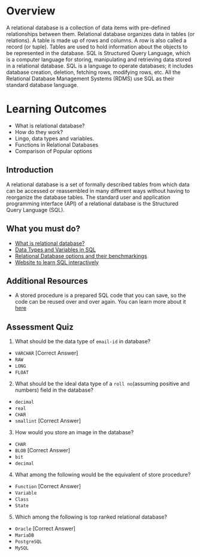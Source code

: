 # Overview
A relational database is a collection of data items with pre-defined relationships between them. Relational database organizes data in tables (or relations). A table is made up of rows and columns. A row is also called a record (or tuple). Tables are used to hold information about the objects to be represented in the database. SQL is Structured Query Language, which is a computer language for storing, manipulating and retrieving data stored in a relational database. SQL is a language to operate databases; it includes database creation, deletion, fetching rows, modifying rows, etc. All the Relational Database Management Systems (RDMS) use SQL as their standard database language.

# Learning Outcomes
- What is relational database?
- How do they work?
- Lingo, data types and variables.
- Functions in Relational Databases
- Comparison of Popular options

## Introduction
A relational database is a set of formally described tables from which data can be accessed or reassembled in many different ways without having to reorganize the database tables. The standard user and application programming interface (API) of a relational database is the Structured Query Language (SQL).

## What you must do?
- [What is relational database?](https://www.bitdegree.org/tutorials/what-is-a-relational-database/)
- [Data Types and Variables in SQL](https://www.journaldev.com/16774/sql-data-types)
- [Relational Database options and their benchmarkings](https://boosthigh.com/relational-database-comparison/)
- [Website to learn SQL interactively](https://sqlbolt.com/)

## Additional Resources
- A stored procedure is a prepared SQL code that you can save, so the code can be reused over and over again. You can learn more about it [here](https://www.essentialsql.com/what-is-a-stored-procedure/)

## Assessment Quiz
1. What should be the data type of `email-id` in database?
- `VARCHAR` [Correct Answer]
- `RAW`
- `LONG`
- `FLOAT`

2. What should be the ideal data type of a `roll no`(assuming positive and numbers) field in the database?
- `decimal`
- `real`
- `CHAR`
- `smallint` [Correct Answer]

3. How would you store an image in the database?
- `CHAR`
- `BLOB` [Correct Answer]
- `bit`
- `decimal`

4. What among the following would be the equivalent of store procedure?
- `Function` [Correct Answer]
- `Variable`
- `Class`
- `State`

5. Which among the following is top ranked relational database?
- `Oracle` [Correct Answer]
- `MariaDB`
- `PostgreSQL`
- `MySQL`
